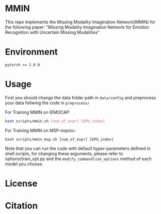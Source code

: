 # MMIN

This repo implements the Missing Modality Imagination Network(MMIN) for the following paper:
"Missing Modality Imagination Network for Emotion Recognition with Uncertain Missing Modalities" 

# Environment

``` 
pytorch >= 1.0.0
```

# Usage

First you should change the data folder path in ```data/config``` and preprocess your data follwing the code in ```preprocess/```

For Training MMIN on IEMOCAP:
```bash
bash scripts/mmin.sh [num_of_expr] [GPU_index]
```

For Training MMIN on MSP-improv: 
```
bash scripts/mmin_msp.sh [num_of_expr] [GPU_index]
```

Note that you can run the code with default hyper-parameters defined in shell scripts, for changing these arguments, please refer to options/train_opt.py and the ```modify_commandline_options``` method of each model you choose.

# License

# Citation
